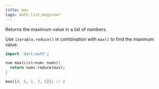 ```yaml
---
title: max
tags: math,list,beginner
---
```


Returns the maximum value in a list of numbers.

Use `iterable.reduce()` in combination with `max()` to find the maximum value.

```dart
import 'dart:math';

num max(List<num> nums){
  return nums.reduce(max);
}
```

```dart
max([4, 6, 1, 2, 5]); // 6
```
